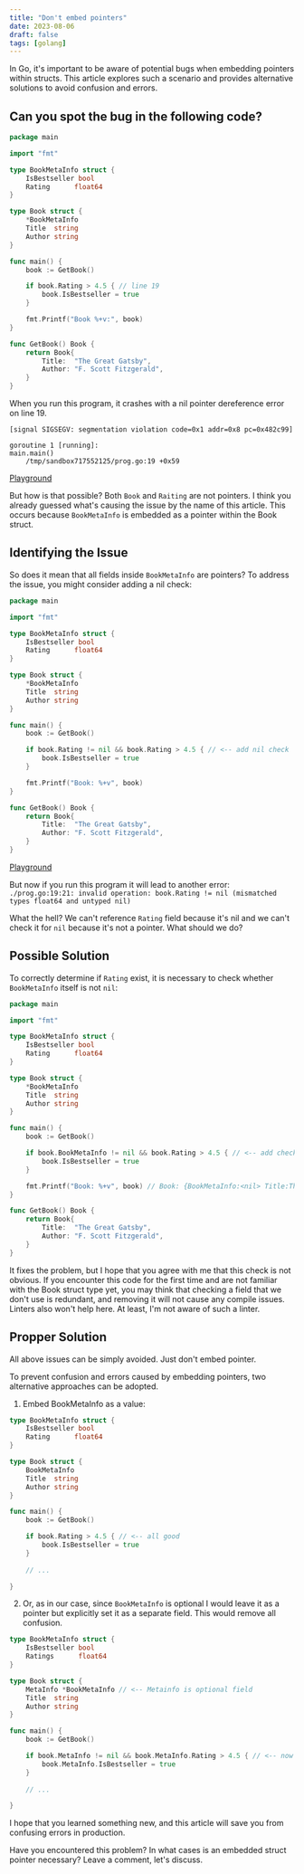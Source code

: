 ```yaml
---
title: "Don't embed pointers"
date: 2023-08-06
draft: false
tags: [golang]
---
```

In Go, it's important to be aware of potential bugs when embedding pointers within structs. This article explores such a scenario and provides alternative solutions to avoid confusion and errors.
<!--more-->
## Can you spot the bug in the following code?
```go
package main

import "fmt"

type BookMetaInfo struct {
	IsBestseller bool
	Rating      float64
}

type Book struct {
	*BookMetaInfo
	Title  string
	Author string
}

func main() {
	book := GetBook()

	if book.Rating > 4.5 { // line 19
		book.IsBestseller = true
	}

	fmt.Printf("Book %+v:", book)
}

func GetBook() Book {
	return Book{
		Title:  "The Great Gatsby",
		Author: "F. Scott Fitzgerald",
	}
}
```

When you run this program, it crashes with a nil pointer dereference error on line 19. 
```panic: runtime error: invalid memory address or nil pointer dereference
[signal SIGSEGV: segmentation violation code=0x1 addr=0x8 pc=0x482c99]

goroutine 1 [running]:
main.main()
	/tmp/sandbox717552125/prog.go:19 +0x59
```
[Playground](https://go.dev/play/p/u7mekOcO7r8)

But how is that possible? Both `Book` and `Raiting` are not pointers. I think you already guessed what's causing the issue by the name of this article. This occurs because ﻿`BookMetaInfo` is embedded as a pointer within the ﻿Book struct.

## Identifying the Issue
So does it mean that all fields inside `BookMetaInfo` are pointers? To address the issue, you might consider adding a ﻿nil check:

```go
package main

import "fmt"

type BookMetaInfo struct {
	IsBestseller bool
	Rating      float64
}

type Book struct {
	*BookMetaInfo
	Title  string
	Author string
}

func main() {
	book := GetBook()

	if book.Rating != nil && book.Rating > 4.5 { // <-- add nil check
		book.IsBestseller = true
	}

	fmt.Printf("Book: %+v", book)
}

func GetBook() Book {
	return Book{
		Title:  "The Great Gatsby",
		Author: "F. Scott Fitzgerald",
	}
}
```
[Playground](https://go.dev/play/p/NhgnC92u00i)

But now if you run this program it will lead to another error:
`./prog.go:19:21: invalid operation: book.Rating != nil (mismatched types float64 and untyped nil)`

What the hell? We can't reference `Rating` field because it's nil and we can't check it for `nil` because it's not a pointer. What should we do?

## Possible Solution
To correctly determine if ﻿`Rating` exist, it is necessary to check whether ﻿`BookMetaInfo` itself is ﻿not `nil`:
```go
package main

import "fmt"

type BookMetaInfo struct {
	IsBestseller bool
	Rating      float64
}

type Book struct {
	*BookMetaInfo
	Title  string
	Author string
}

func main() {
	book := GetBook()

	if book.BookMetaInfo != nil && book.Rating > 4.5 { // <-- add check BookMetaInfo is not nil
		book.IsBestseller = true
	}

	fmt.Printf("Book: %+v", book) // Book: {BookMetaInfo:<nil> Title:The Great Gatsby Author:F. Scott Fitzgerald}
}

func GetBook() Book {
	return Book{
		Title:  "The Great Gatsby",
		Author: "F. Scott Fitzgerald",
	}
}

```

It fixes the problem, but I hope that you agree with me that this check is not obvious. If you encounter this code for the first time and are not familiar with the Book struct type yet, you may think that checking a field that we don't use is redundant, and removing it will not cause any compile issues. Linters also won't help here. At least, I'm not aware of such a linter.

## Propper Solution
All above issues can be simply avoided. Just don't embed pointer.

To prevent confusion and errors caused by embedding pointers, two alternative approaches can be adopted.

1. Embed ﻿BookMetaInfo as a value:
```go
type BookMetaInfo struct {
	IsBestseller bool
	Rating      float64
}

type Book struct {
	BookMetaInfo
	Title  string
	Author string
}

func main() {
	book := GetBook()

	if book.Rating > 4.5 { // <-- all good
		book.IsBestseller = true
	}
	
	// ...

}
```

2. Or, as in our case, since `BookMetaInfo` is optional I would leave it as a pointer but explicitly set it as a separate field. This would remove all confusion.
```go
type BookMetaInfo struct {
	IsBestseller bool
	Ratings      float64
}

type Book struct {
	MetaInfo *BookMetaInfo // <-- Metainfo is optional field
	Title  string
	Author string
}

func main() {
	book := GetBook()

	if book.MetaInfo != nil && book.MetaInfo.Rating > 4.5 { // <-- now check is more obvious
		book.MetaInfo.IsBestseller = true
	}
	
	// ...

}
```

I hope that you learned something new, and this article will save you from confusing errors in production.

Have you encountered this problem? In what cases is an embedded struct pointer necessary? Leave a comment, let's discuss.